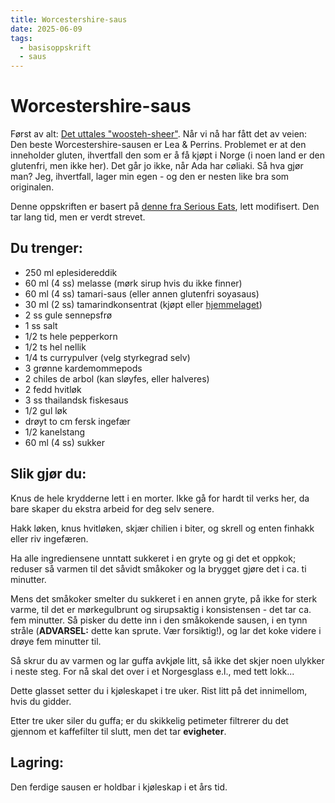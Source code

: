```yaml
---
title: Worcestershire-saus
date: 2025-06-09
tags:
  - basisoppskrift
  - saus
---
```

# Worcestershire-saus

Først av alt: [Det uttales "woosteh-sheer"](https://www.youtube.com/watch?v=cpvCdxbTeUI). Når vi nå har fått det av veien:
Den beste Worcestershire-sausen er Lea & Perrins.  Problemet er at den inneholder gluten, ihvertfall den som er å få kjøpt
i Norge (i noen land er den glutenfri, men ikke her).  Det går jo ikke, når Ada har cøliaki.  Så hva gjør man?  Jeg, ihvertfall,
lager min egen - og den er nesten like bra som originalen.

Denne oppskriften er basert på [denne fra Serious Eats](https://www.seriouseats.com/sauced-worcestershire-sauce-recipe),
lett modifisert.  Den tar lang tid, men er verdt strevet.

## Du trenger:

* 250 ml eplesidereddik
* 60 ml (4 ss) melasse (mørk sirup hvis du ikke finner)
* 60 ml (4 ss) tamari-saus (eller annen glutenfri soyasaus)
* 30 ml (2 ss) tamarindkonsentrat (kjøpt eller [hjemmelaget](https://showmethecurry.com/odds-ends/homemade-tamarind-concentrate-paste.html))
* 2 ss gule sennepsfrø
* 1 ss salt
* 1/2 ts hele pepperkorn
* 1/2 ts hel nellik
* 1/4 ts currypulver (velg styrkegrad selv)
* 3 grønne kardemommepods
* 2 chiles de arbol (kan sløyfes, eller halveres)
* 2 fedd hvitløk
* 3 ss thailandsk fiskesaus
* 1/2 gul løk
* drøyt to cm fersk ingefær
* 1/2 kanelstang
* 60 ml (4 ss) sukker

## Slik gjør du:

Knus de hele krydderne lett i en morter. Ikke gå for hardt til verks her, da bare skaper du ekstra arbeid for deg selv
senere.

Hakk løken, knus hvitløken, skjær chilien i biter, og skrell og enten finhakk eller riv ingefæren.

Ha alle ingrediensene unntatt sukkeret i en gryte og gi det et oppkok; reduser så varmen til det såvidt småkoker og la
brygget gjøre det i ca. ti minutter.

Mens det småkoker smelter du sukkeret i en annen gryte, på ikke for sterk varme, til det er mørkegulbrunt og sirupsaktig
i konsistensen - det tar ca. fem minutter.  Så pisker du dette inn i den småkokende sausen, i en tynn stråle (**ADVARSEL:**
dette kan sprute.  Vær forsiktig!), og lar det koke videre i drøye fem minutter til.

Så skrur du av varmen og lar guffa avkjøle litt, så ikke det skjer noen ulykker i neste steg.  For nå skal det over i et
Norgesglass e.l., med tett lokk...

Dette glasset setter du i kjøleskapet i tre uker.  Rist litt på det innimellom, hvis du gidder.

Etter tre uker siler du guffa; er du skikkelig petimeter filtrerer du det gjennom et kaffefilter til slutt, men det tar
**evigheter**.

## Lagring:

Den ferdige sausen er holdbar i kjøleskap i et års tid.
